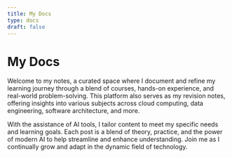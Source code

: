 ```yaml
---
title: My Docs
type: docs
draft: false
---
```


# My Docs

Welcome to my notes, a curated space where I document and refine my learning journey through a blend of courses, hands-on experience, and real-world problem-solving. This platform also serves as my revision notes, offering insights into various subjects across cloud computing, data engineering, software architecture, and more.

With the assistance of AI tools, I tailor content to meet my specific needs and learning goals. Each post is a blend of theory, practice, and the power of modern AI to help streamline and enhance understanding. Join me as I continually grow and adapt in the dynamic field of technology.